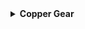 <details>
<summary><strong>Copper Gear</strong></summary>

| **Title**       | **Description**                                                                                                                                                   |
|------------------|-------------------------------------------------------------------------------------------------------------------------------------------------------------------|
| **Name**        | <span style="color: grey; font-weight: bold;">Copper Gear</span>                                                                                                  |
| **Description** | Increase attack speed while within the Teleporter zone.                                                                                                           |
| **Details**     | Increase <span style="color: yellow; font-weight: bold;">attack speed</span> by <span style="color: yellow; font-weight: bold;">25%</span> (<em>+25% per stack</em>) while inside the Teleporter zone. |
| **Rarity**      | <span style="color: grey;">Common</span>                                                                                                                          |
| **Category**    | Damage, HoldoutZoneRelated                                                                                                                                        |
| **Corrupt**     | <span style="color: purple; font-weight: bold;">Brass Screws</span>                                                                                               |
| **Stats**       | <details><summary><strong>View Stats Grid</strong></summary>\n\n  <br>\n\n  | **Stat**        | **Value**    | **Stack**   | **Add**    |\n  |----------------|-------------|------------|-------------|\n  | Attack Speed   | 25%         | Linear     | +25%        |\n\n  </details>                                                                                                                                                                           |
| **Notes**       | <ul><li>Provides the Copper Gear buff while within the teleporter radius.</li><li>Leaving the teleporter radius will result in the buff expiring after 1 second.</li><li>Unavailable in the Simulacrum alternate gamemode.</li></ul> |
| **Logbook**     | <em>//--AUTO-TRANSCRIPTION FROM UES [Redacted] --//</em><br><br> <em>\"Hey, you know those clockmakers we met when we went on that trip to Earth?\"</em><br><br> <em>\"Yeah, I remember. Why are you bringing them up now?\"</em><br><br> <em>\"A couple o' them told me that they were always in the zone when wearing one of these gears 'round their wrist. Said it helped 'em work way faster.\"</em><br><br> <em>\"I see but… what does that have to do with the mountain of lemurian corpses behind you?\"</em><br><br> <em>\"Well, uh… I can tell you that it works.\"</em> |
</details>
